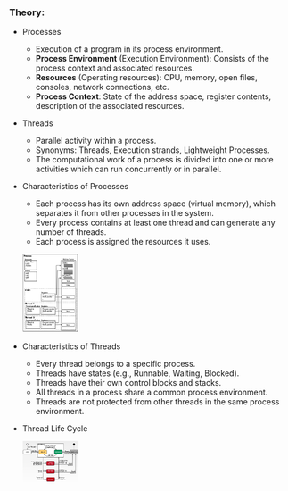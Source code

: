 ### Theory:

- Processes
    - Execution of a program in its process environment.
    - **Process Environment** (Execution Environment): Consists of the process context and associated resources.
    - **Resources** (Operating resources): CPU, memory, open files, consoles, network connections, etc.
    - **Process Context**: State of the address space, register contents, description of the associated resources.

- Threads
    - Parallel activity within a process.
    - Synonyms: Threads, Execution strands, Lightweight Processes.
    - The computational work of a process is divided into one or more activities which can run concurrently or in parallel.

- Characteristics of Processes
    - Each process has its own address space (virtual memory), which separates it from other processes in the system.
    - Every process contains at least one thread and can generate any number of threads.
    - Each process is assigned the resources it uses.
    <p align = "left"><img src = "img/CharacteristicsofProcesses.png" width = "100"></p>

- Characteristics of Threads
    - Every thread belongs to a specific process.
    - Threads have states (e.g., Runnable, Waiting, Blocked).
    - Threads have their own control blocks and stacks.
    - All threads in a process share a common process environment.
    - Threads are not protected from other threads in the same process environment.

- Thread Life Cycle
    <p align = "left"><img src = "img/ThreadLifeCycle.png" width = "100"></p>
